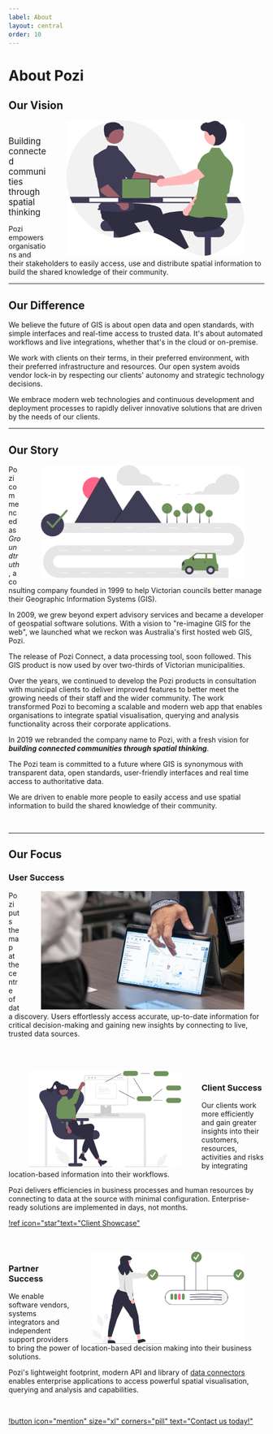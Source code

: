 ```yaml
---
label: About
layout: central
order: 10
---
```


# About Pozi

## Our Vision

<img src="/static/img/undraw/undraw_interview_re_e5jn.svg" alt="" style="float:right;width:350px;margin:0px 40px;">

<br/>

<big>Building connected communities through spatial thinking</big>

Pozi empowers organisations and their stakeholders to easily access, use and distribute spatial information to build the shared knowledge of their community.

---

## Our Difference

We believe the future of GIS is about open data and open standards, with simple interfaces and real-time access to trusted data. It's about automated workflows and live integrations, whether that's in the cloud or on-premise.

We work with clients on their terms, in their preferred environment, with their preferred infrastructure and resources. Our open system avoids vendor lock-in by respecting our clients' autonomy and strategic technology decisions.

We embrace modern web technologies and continuous development and deployment processes to rapidly deliver innovative solutions that are driven by the needs of our clients.

---

## Our Story

<img src="/static/img/undraw/undraw_navigator_a479.svg" alt="" style="float:right;width:400px;margin:0px 40px;">

Pozi commenced as *Groundtruth*, a consulting company founded in 1999 to help Victorian councils better manage their Geographic Information Systems (GIS).

In 2009, we grew beyond expert advisory services and became a developer of geospatial software solutions. With a vision to "re-imagine GIS for the web", we launched what we reckon was Australia's first hosted web GIS, Pozi.

The release of Pozi Connect, a data processing tool, soon followed. This GIS product is now used by over two-thirds of Victorian municipalities.

Over the years, we continued to develop the Pozi products in consultation with municipal clients to deliver improved features to better meet the growing needs of their staff and the wider community. The work transformed Pozi to becoming a scalable and modern web app that enables organisations to integrate spatial visualisation, querying and analysis functionality across their corporate applications.

In 2019 we rebranded the company name to Pozi, with a fresh vision for ***building connected communities through spatial thinking***.

The Pozi team is committed to a future where GIS is synonymous with transparent data, open standards, user-friendly interfaces and real time access to authoritative data.

We are driven to enable more people to easily access and use spatial information to build the shared knowledge of their community.

<br/>

---

## Our Focus

### User Success

<img src="/static/img/sssi-2022-010-crop.jpg" alt="" style="float:right;width:400px;margin:0px 40px;">

Pozi puts the map at the centre of data discovery. Users effortlessly access accurate, up-to-date information for critical decision-making and gaining new insights by connecting to live, trusted data sources.

<br clear="all" />
<br/>
<br/>

<img src="/static/img/undraw/undraw_software_engineer_re_tnjc.svg" alt="" style="float:left;width:300px;margin:0px 40px;">

### Client Success

Our clients work more efficiently and gain greater insights into their customers, resources, activities and risks by integrating location-based information into their workflows.

Pozi delivers efficiencies in business processes and human resources by connecting to data at the source with minimal configuration. Enterprise-ready solutions are implemented in days, not months.

[!ref icon="star"text="Client Showcase"](/showcase/)

<br clear="all" />
<br/>

<img src="/static/img/undraw/undraw_server_status_re_n8ln.svg" alt="" style="float:right;width:300px;margin:0px 40px;">

### Partner Success

We enable software vendors, systems integrators and independent support providers to bring the power of location-based decision making into their business solutions.

Pozi's lightweight footprint, modern API and library of [data connectors](admin-guide/integrations) enables enterprise applications to access powerful spatial visualisation, querying and analysis and capabilities.

<br/>


[!button icon="mention" size="xl" corners="pill" text="Contact us today!"](/contact/)
